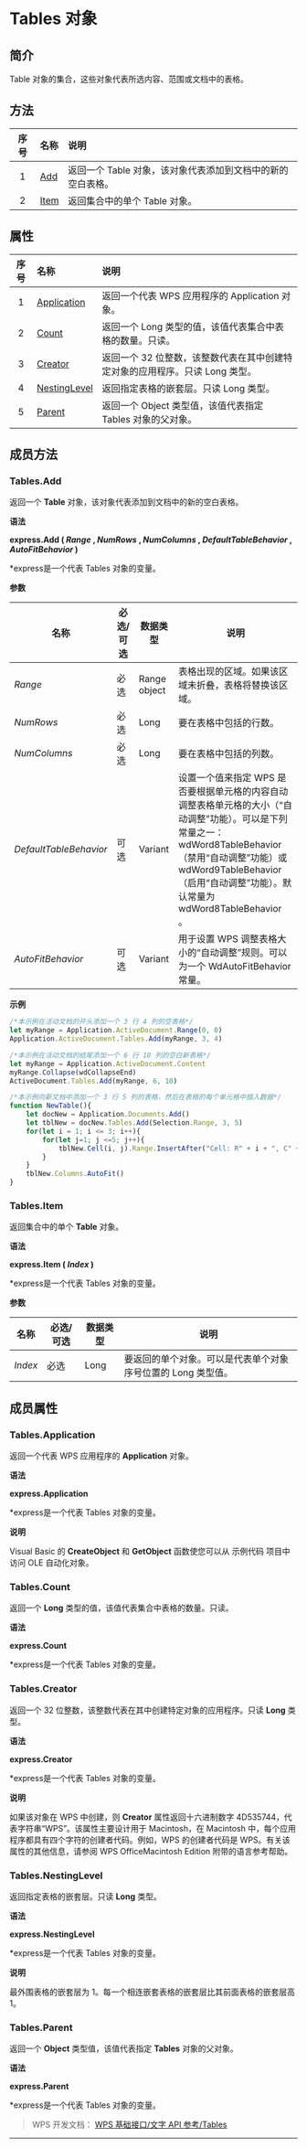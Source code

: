 # Tables 对象

## 简介

Table 对象的集合，这些对象代表所选内容、范围或文档中的表格。

## 方法

| 序号 | 名称                 | 说明                                                        |
|:----:|:---------------------|:------------------------------------------------------------|
|  1   | [Add](#Tables.Add)   | 返回一个 Table 对象，该对象代表添加到文档中的新的空白表格。 |
|  2   | [Item](#Tables.Item) | 返回集合中的单个 Table 对象。                               |

## 属性

| 序号 | 名称                                 | 说明                                                                         |
|:----:|:-------------------------------------|:-----------------------------------------------------------------------------|
|  1   | [Application](#Tables.Application)   | 返回一个代表 WPS 应用程序的 Application 对象。                               |
|  2   | [Count](#Tables.Count)               | 返回一个 Long 类型的值，该值代表集合中表格的数量。只读。                     |
|  3   | [Creator](#Tables.Creator)           | 返回一个 32 位整数，该整数代表在其中创建特定对象的应用程序。只读 Long 类型。 |
|  4   | [NestingLevel](#Tables.NestingLevel) | 返回指定表格的嵌套层。只读 Long 类型。                                       |
|  5   | [Parent](#Tables.Parent)             | 返回一个 Object 类型值，该值代表指定 Tables 对象的父对象。                   |

## 成员方法

### Tables.Add

返回一个 **Table** 对象，该对象代表添加到文档中的新的空白表格。

**语法**

**express.Add ( *Range* , *NumRows* , *NumColumns* , *DefaultTableBehavior* , *AutoFitBehavior* )**

\*express是一个代表 Tables 对象的变量。

**参数**

| 名称                   | 必选/可选 | 数据类型     | 说明                                                                                                                                                                                                                                      |
|------------------------|-----------|--------------|-------------------------------------------------------------------------------------------------------------------------------------------------------------------------------------------------------------------------------------------|
| *Range*                | 必选      | Range object | 表格出现的区域。如果该区域未折叠，表格将替换该区域。                                                                                                                                                                                      |
| *NumRows*              | 必选      | Long         | 要在表格中包括的行数。                                                                                                                                                                                                                    |
| *NumColumns*           | 必选      | Long         | 要在表格中包括的列数。                                                                                                                                                                                                                    |
| *DefaultTableBehavior* | 可选      | Variant      | 设置一个值来指定 WPS 是否要根据单元格的内容自动调整表格单元格的大小（“自动调整”功能）。可以是下列常量之一： wdWord8TableBehavior （禁用“自动调整”功能）或 wdWord9TableBehavior （启用“自动调整”功能）。默认常量为 wdWord8TableBehavior 。 |
| *AutoFitBehavior*      | 可选      | Variant      | 用于设置 WPS 调整表格大小的“自动调整”规则。可以为一个 WdAutoFitBehavior 常量。                                                                                                                                                            |

**示例**

``` JavaScript
/*本示例在活动文档的开头添加一个 3 行 4 列的空表格*/
let myRange = Application.ActiveDocument.Range(0, 0)
Application.ActiveDocument.Tables.Add(myRange, 3, 4)

/*本示例在活动文档的结尾添加一个 6 行 10 列的空白新表格*/
let myRange = Application.ActiveDocument.Content
myRange.Collapse(wdCollapseEnd)
ActiveDocument.Tables.Add(myRange, 6, 10)

/*本示例向新文档中添加一个 3 行 5 列的表格，然后在表格的每个单元格中插入数据*/
function NewTable(){
    let docNew = Application.Documents.Add()
    let tblNew = docNew.Tables.Add(Selection.Range, 3, 5)
    for(let i = 1; i <= 3; i++){
        for(let j=1; j <=5; j++){
            tblNew.Cell(i, j).Range.InsertAfter("Cell: R" + i + ", C" + j)
        }
    }
    tblNew.Columns.AutoFit()
}
```

### Tables.Item

返回集合中的单个 **Table** 对象。

**语法**

**express.Item ( *Index* )**

\*express是一个代表 Tables 对象的变量。

**参数**

| 名称    | 必选/可选 | 数据类型 | 说明                                                         |
|---------|-----------|----------|--------------------------------------------------------------|
| *Index* | 必选      | Long     | 要返回的单个对象。可以是代表单个对象序号位置的 Long 类型值。 |

## 成员属性

### Tables.Application

返回一个代表 WPS 应用程序的 **Application** 对象。

**语法**

**express.Application**

\*express是一个代表 Tables 对象的变量。

**说明**

Visual Basic 的 **CreateObject** 和 **GetObject** 函数使您可以从 示例代码 项目中访问 OLE 自动化对象。

### Tables.Count

返回一个 **Long** 类型的值，该值代表集合中表格的数量。只读。

**语法**

**express.Count**

\*express是一个代表 Tables 对象的变量。

### Tables.Creator

返回一个 32 位整数，该整数代表在其中创建特定对象的应用程序。只读 **Long** 类型。

**语法**

**express.Creator**

\*express是一个代表 Tables 对象的变量。

**说明**

如果该对象在 WPS 中创建，则 **Creator** 属性返回十六进制数字 4D535744，代表字符串“WPS”。该属性主要设计用于 Macintosh，在 Macintosh 中，每个应用程序都具有四个字符的创建者代码。例如，WPS 的创建者代码是 WPS。有关该属性的其他信息，请参阅 WPS OfficeMacintosh Edition 附带的语言参考帮助。

### Tables.NestingLevel

返回指定表格的嵌套层。只读 **Long** 类型。

**语法**

**express.NestingLevel**

\*express是一个代表 Tables 对象的变量。

**说明**

最外围表格的嵌套层为 1。每一个相连嵌套表格的嵌套层比其前面表格的嵌套层高 1。

### Tables.Parent

返回一个 **Object** 类型值，该值代表指定 **Tables** 对象的父对象。

**语法**

**express.Parent**

\*express是一个代表 Tables 对象的变量。

> WPS 开发文档： [WPS 基础接口/文字 API 参考/Tables](https://qn.cache.wpscdn.cn/encs/doc/office_v19/index.htm)

------------------------------------------------------------------------
